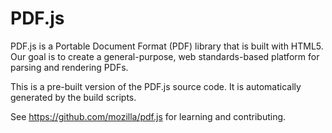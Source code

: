 # PDF.js

PDF.js is a Portable Document Format (PDF) library that is built with HTML5.
Our goal is to create a general-purpose, web standards-based platform for
parsing and rendering PDFs.

This is a pre-built version of the PDF.js source code. It is automatically
generated by the build scripts.

See https://github.com/mozilla/pdf.js for learning and contributing.